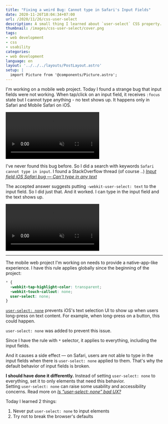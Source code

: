 ```yaml
---
title: "Fixing a weird Bug: Cannot type in Safari's Input Fields"
date: 2020-11-26T18:04:34+07:00
url: /2020/11/26/css-user-select
description: A small thing I learned about `user-select` CSS property.
thumbnail: /images/css-user-select/cover.png
tags:
- web development
- css
- usability
categories:
- web development
language: en
layout: '../../../layouts/PostLayout.astro'
setup: |
  import Picture from '@components/Picture.astro';
---
```


I'm working on a mobile web project. Today I found a strange bug that
input fields were not working. When tap/click on an input field, it receives `:focus` state
but I cannot type anything - no text shows up.
It happens only in Safari and Mobile Safari on iOS.

<video src="/images/css-user-select/bug.mp4" autoplay muted controls loop></video>

I've never found this bug before. So I did a search with keywords `Safari cannot type in input`.
I found a StackOverflow thread (of course ..)
[_Input field iOS Safari bug — Can't type in any text_](https://stackoverflow.com/questions/32851413/input-field-ios-safari-bug-cant-type-in-any-text)

The accepted answer suggests putting `-webkit-user-select: text` to the input field.
So I did just that. And it worked. I can type in the input field and the text shows up.

<video src="/images/css-user-select/bug-fixed.mp4" autoplay muted controls loop></video>

-----

The mobile web project I'm working on needs to provide a native-app-like experience.
I have this rule applies globally since the beginning of the project:

```css
* {
  -webkit-tap-highlight-color: transparent;
  -webkit-touch-callout: none;
  user-select: none;
}
```

[`user-select: none`](https://developer.mozilla.org/en-US/docs/Web/CSS/user-select) prevents iOS's text selection UI to show up when users long-press on text content.
For example, when long-press on a button, this could happen.

<Picture
  src="/images/css-user-select/select-text-menu.png"
  alt="callout menu on mobile Safari"
  caption="Unwanted callout menu when long press on a UI element"
/>

`user-select: none` was added to prevent this issue.

Since I have the rule with `*` selector, it applies to everything,
including the input fields.

And it causes a side effect &mdash; on Safari, users are not able to type in the input fields
when there is `user-select: none` applied to them.
That's why the default behavior of input fields is broken.

<p class="message--warning">
<strong>I should have done it differently.</strong> Instead of setting <code>user-select: none</code> to everything,
set it to only elements that need this behavior.<br>Setting <code>user-select: none</code>
can raise some usability and accessibility concerns.
Read more on <a href="https://ux.stackexchange.com/questions/83184/is-user-select-none-bad-ux" target="_blank" rel="noreferrer noopener"><em>Is “user-select: none” bad UX?</em></a>
</p>

Today I learned 2 things:

1. Never put `user-select: none` to input elements
2. Try not to break the browser's defaults

